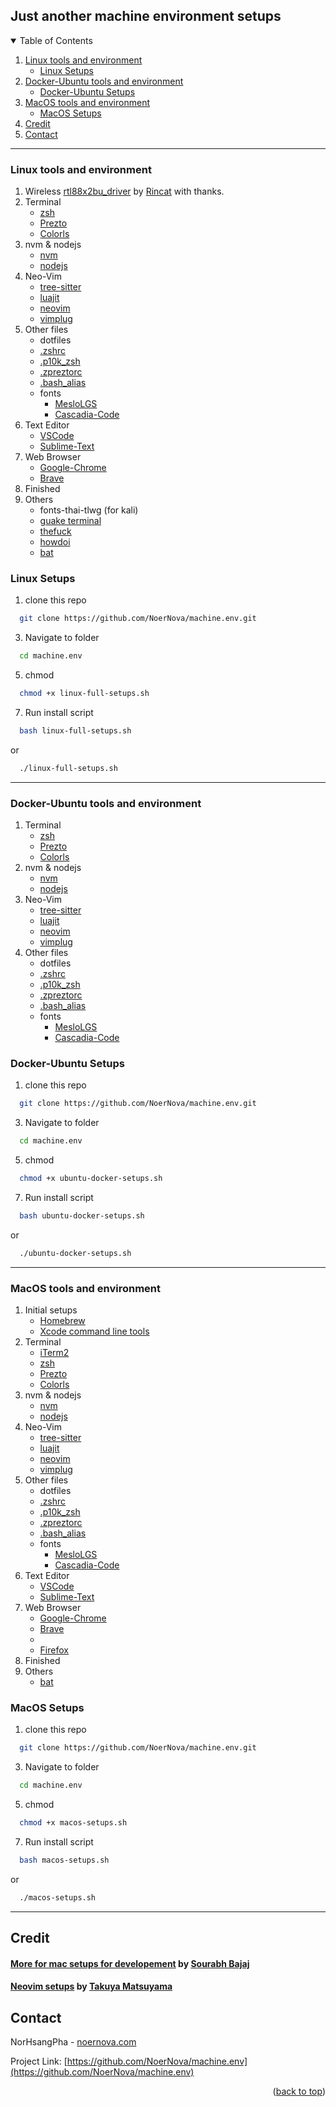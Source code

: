 

<!-- ABOUT THE PROJECT -->
## Just another machine environment setups

<!-- TABLE OF CONTENTS -->
<details open>
  <summary>Table of Contents</summary>
  <ol>
    <li>
      <a href="#linux-tools-and-environment">Linux tools and environment</a>
      <ul>
        <li><a href="#linux-setups">Linux Setups</a></li>
      </ul>
    </li>
    <li>
      <a href="#docker-ubuntu-tools-and-environment">Docker-Ubuntu tools and environment</a>
      <ul>
        <li><a href="#docker-ubuntu-setups">Docker-Ubuntu Setups</a></li>
      </ul>
    </li>
    <li>
      <a href="#macos-tools-and-environment">MacOS tools and environment</a>
      <ul>
        <li><a href="#macos-setups">MacOS Setups</a></li>
      </ul>
    </li>
    <li><a href="#credit">Credit</a></li>
    <li><a href="#contact">Contact</a></li>
  </ol>
</details>

---
<!-- Linux -->
### Linux tools and environment

1. Wireless [rtl88x2bu_driver](https://github.com/RinCat/RTL88x2BU-Linux-Driver) by [Rincat](https://github.com/RinCat) with thanks.
2. Terminal
   * [zsh](https://reactnavigation.org/)
   * [Prezto](https://github.com/sorin-ionescu/prezto)
   * [Colorls](https://github.com/athityakumar/colorls)
3. nvm & nodejs
   * [nvm](https://github.com/nvm-sh/nvm)
   * [nodejs](https://nodejs.org/en/)
4. Neo-Vim
   * [tree-sitter](https://tree-sitter.github.io/tree-sitter/)
   * [luajit](https://luajit.org/)
   * [neovim](https://neovim.io/)
   * [vimplug](https://github.com/junegunn/vim-plug)
5. Other files
   * dotfiles
    * [.zshrc](./dotfiles/.zshrc)
    * [.p10k_zsh](./dotfiles/.p10k_zsh)
    * [.zpreztorc](./dotfiles/.zpreztorc)
    * [.bash_alias ](./dotfiles/.bash_alias)
   * fonts
      * [MesloLGS](./fonts/MesloLGS)
      * [Cascadia-Code](./fonts/CascadiaCode)
6. Text Editor
   * [VSCode](https://code.visualstudio.com/)
   * [Sublime-Text](https://www.sublimetext.com/)
7. Web Browser
   * [Google-Chrome](https://www.google.com/chrome/?brand=BNSD&gclsrc=ds&gclsrc=ds)
   * [Brave](https://brave.com/)
8. Finished
9. Others
   * fonts-thai-tlwg (for kali)
   * [guake terminal](http://guake-project.org/)
   * [thefuck](https://github.com/nvbn/thefuck)
   * [howdoi](https://github.com/gleitz/howdoi)
   * [bat](https://github.com/sharkdp/bat)


### Linux Setups
1. clone this repo 
```sh 
  git clone https://github.com/NoerNova/machine.env.git
```
3. Navigate to folder 
```sh 
  cd machine.env
```
5. chmod
```sh 
  chmod +x linux-full-setups.sh
```
7. Run install script
```sh 
  bash linux-full-setups.sh
``` 
or 
```sh 
  ./linux-full-setups.sh
```

---

<!-- Docker-Ubuntu -->
### Docker-Ubuntu tools and environment

1. Terminal
   * [zsh](https://reactnavigation.org/)
   * [Prezto](https://github.com/sorin-ionescu/prezto)
   * [Colorls](https://github.com/athityakumar/colorls)
2. nvm & nodejs
   * [nvm](https://github.com/nvm-sh/nvm)
   * [nodejs](https://nodejs.org/en/)
3. Neo-Vim
   * [tree-sitter](https://tree-sitter.github.io/tree-sitter/)
   * [luajit](https://luajit.org/)
   * [neovim](https://neovim.io/)
   * [vimplug](https://github.com/junegunn/vim-plug)
4. Other files
   * dotfiles
    * [.zshrc](./dotfiles/.zshrc)
    * [.p10k_zsh](./dotfiles/.p10k_zsh)
    * [.zpreztorc](./dotfiles/.zpreztorc)
    * [.bash_alias ](./dotfiles/.bash_alias)
   * fonts
      * [MesloLGS](./fonts/MesloLGS)
      * [Cascadia-Code](./fonts/CascadiaCode)


### Docker-Ubuntu Setups
1. clone this repo 
```sh 
  git clone https://github.com/NoerNova/machine.env.git
```
3. Navigate to folder 
```sh 
  cd machine.env
```
5. chmod
```sh 
  chmod +x ubuntu-docker-setups.sh
```
7. Run install script
```sh 
  bash ubuntu-docker-setups.sh
``` 
or 
```sh 
  ./ubuntu-docker-setups.sh
```

---
<!-- MacOS -->
### MacOS tools and environment

1. Initial setups
   * [Homebrew](https://brew.sh/)
   * [Xcode command line tools](https://developer.apple.com/xcode/)
2. Terminal
   * [iTerm2](https://iterm2.com/)
   * [zsh](https://reactnavigation.org/)
   * [Prezto](https://github.com/sorin-ionescu/prezto)
   * [Colorls](https://github.com/athityakumar/colorls)
3. nvm & nodejs
   * [nvm](https://github.com/nvm-sh/nvm)
   * [nodejs](https://nodejs.org/en/)
4. Neo-Vim
   * [tree-sitter](https://tree-sitter.github.io/tree-sitter/)
   * [luajit](https://luajit.org/)
   * [neovim](https://neovim.io/)
   * [vimplug](https://github.com/junegunn/vim-plug)
5. Other files
   * dotfiles
    * [.zshrc](./dotfiles/.zshrc)
    * [.p10k_zsh](./dotfiles/.p10k_zsh)
    * [.zpreztorc](./dotfiles/.zpreztorc)
    * [.bash_alias ](./dotfiles/.bash_alias)
   * fonts
      * [MesloLGS](./fonts/MesloLGS)
      * [Cascadia-Code](./fonts/CascadiaCode)
6. Text Editor
   * [VSCode](https://code.visualstudio.com/)
   * [Sublime-Text](https://www.sublimetext.com/)
7. Web Browser
   * [Google-Chrome](https://www.google.com/chrome/?brand=BNSD&gclsrc=ds&gclsrc=ds)
   * [Brave](https://brave.com/)
   * 
   * [Firefox](https://www.mozilla.org/en-US/firefox/new/)
8. Finished
9. Others
   * [bat](https://github.com/sharkdp/bat)


### MacOS Setups
1. clone this repo 
```sh 
  git clone https://github.com/NoerNova/machine.env.git
```
3. Navigate to folder 
```sh 
  cd machine.env
```
5. chmod
```sh 
  chmod +x macos-setups.sh
```
7. Run install script
```sh 
  bash macos-setups.sh
``` 
or 
```sh 
  ./macos-setups.sh
```

---
## Credit
#### [More for mac setups for developement](https://sourabhbajaj.com/mac-setup/Xcode/) by [Sourabh Bajaj](https://github.com/sb2nov)
#### [Neovim setups](https://blog.inkdrop.app/how-to-set-up-neovim-0-5-modern-plugins-lsp-treesitter-etc-542c3d9c9887) by [Takuya Matsuyama](https://medium.com/@inkdrop)

<!-- CONTACT -->
## Contact

NorHsangPha - [noernova.com](noernova.com)

Project Link: [https://github.com/NoerNova/machine.env](https://github.com/NoerNova/machine.env)

<p align="right">(<a href="#top">back to top</a>)</p>
